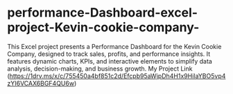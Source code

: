 # performance-Dashboard-excel-project-Kevin-cookie-company-
This Excel project presents a Performance Dashboard for the Kevin Cookie Company, designed to track sales, profits, and performance insights. It features dynamic charts, KPIs, and interactive elements to simplify data analysis, decision-making, and business growth.
My Project Link (https://1drv.ms/x/c/755450a4bf851c2d/Efcpb95aWjpDh4H1x9HiIaYBO5vp4zYI6VCAX6BGF4QU6w)
